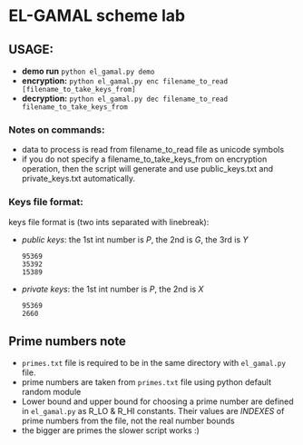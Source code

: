 # EL-GAMAL scheme lab 

## USAGE: 
  * **demo run** `python el_gamal.py demo`
  * **encryption:** `python el_gamal.py enc filename_to_read [filename_to_take_keys_from]`
  * **decryption:** `python el_gamal.py dec filename_to_read filename_to_take_keys_from`

### Notes on commands:

  - data to process is read from filename_to_read file as unicode symbols
  - if you do not specify a filename_to_take_keys_from on encryption operation, 
  then the script will generate and use public_keys.txt and private_keys.txt automatically.

### Keys file format:

keys file format is (two ints separated with linebreak):  
- *public keys*: the 1st int number is _P_, the 2nd is _G_, the 3rd is _Y_

      95369
      35392
      15389

- *private keys*: the 1st int number is _P_, the 2nd is _X_

      95369
      2660


## Prime numbers note
- `primes.txt` file is required to be in the same directory with `el_gamal.py` file.
- prime numbers are taken from `primes.txt` file using python default random module
- Lower bound and upper bound for choosing a prime number are defined in `el_gamal.py` as R_LO & R_HI constants. Their values are _INDEXES_ of prime numbers from the file, not the real number bounds
- the bigger are primes the slower script works :)

    
